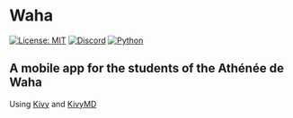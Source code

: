# Waha
[![License: MIT](https://img.shields.io/badge/License-MIT-green.svg)](https://wylarel.com/mit/)
[![Discord](https://img.shields.io/badge/Chat-Discord-blue)](https://discord.gg/7qvmeh2)
[![Python](https://img.shields.io/badge/Made%20with-Python-orange)](https://www.python.org/)
## A mobile app for the students of the Athénée de Waha
Using [Kivy](https://github.com/kivy/kivy) and [KivyMD](https://github.com/HeaTTheatR/KivyMD)

